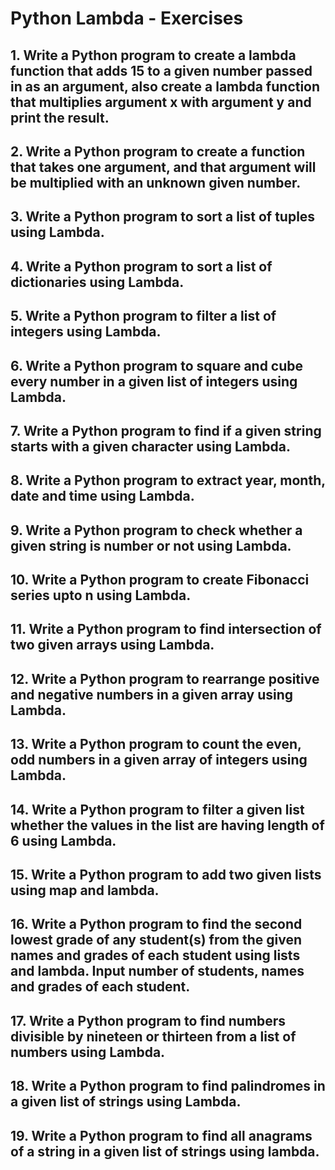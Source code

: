 # Python Lambda - Exercises

## 1. Write a Python program to create a lambda function that adds 15 to a given number passed in as an argument, also create a lambda function that multiplies argument x with argument y and print the result.
## 
## 2. Write a Python program to create a function that takes one argument, and that argument will be multiplied with an unknown given number. 
## 
## 3. Write a Python program to sort a list of tuples using Lambda.
## 
## 4. Write a Python program to sort a list of dictionaries using Lambda.
## 
## 5. Write a Python program to filter a list of integers using Lambda.
## 
## 6. Write a Python program to square and cube every number in a given list of integers using Lambda.
## 
## 7. Write a Python program to find if a given string starts with a given character using Lambda.
## 
## 8. Write a Python program to extract year, month, date and time using Lambda.
## 
## 9. Write a Python program to check whether a given string is number or not using Lambda.
## 
## 10. Write a Python program to create Fibonacci series upto n using Lambda.
## 
## 11. Write a Python program to find intersection of two given arrays using Lambda.
## 
## 12. Write a Python program to rearrange positive and negative numbers in a given array using Lambda.
## 
## 13. Write a Python program to count the even, odd numbers in a given array of integers using Lambda.
## 
## 14. Write a Python program to filter a given list whether the values in the list are having length of 6 using Lambda.
## 
## 15. Write a Python program to add two given lists using map and lambda.
## 
## 16. Write a Python program to find the second lowest grade of any student(s) from the given names and grades of each student using lists and lambda. Input number of students, names and grades of each student.
## 
## 17. Write a Python program to find numbers divisible by nineteen or thirteen from a list of numbers using Lambda.
## 
## 18. Write a Python program to find palindromes in a given list of strings using Lambda.
## 
## 19. Write a Python program to find all anagrams of a string in a given list of strings using lambda.
## 

